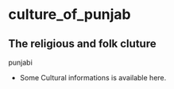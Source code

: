 # culture_of_punjab

## The religious and folk cluture
punjabi
* Some Cultural informations is available here.
